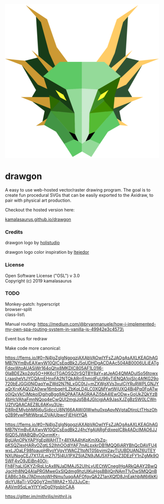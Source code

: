 ![drawgon logo](android-chrome-512x512.png)

# drawgon

A easy to use web-hosted vector/raster drawing program.  The goal is to
create fun procedural SVGs that can be easily exported to the Axidraw,
to pair with physical art production.

Checkout the hosted version here:

[kamalasaurus.github.io/drawgon](https://kamalasaurus.github.io/drawgon)


### Credits

drawgon logo by [holistudio](https://github.com/holistudio)

drawgon logo color inspiration by [ltejedor](https://github.com/ltejedor)

### License

Open Software License ("OSL") v 3.0\
Copyright (c) 2019 kamalasaurus

### TODO


Monkey-patch:
hyperscript\
browser-split\
class-list\

Manual routing:
https://medium.com/@bryanmanuele/how-i-implemented-my-own-spa-routing-system-in-vanilla-js-49942e3c4573\

Event bus for redraw




Make code more canonical:

https://flems.io/#0=N4IgZglgNgpgziAXAbVAOwIYFsZJAOgAsAXLKEAGhAGMB7NYmBvEAXwvW10QICsEqdBk2J5qUDHDgACDAAc504AB0006ULjEATgFdqxWtoAUASiWr164oQhx8MKDIC805AF1L01l6-0IaBDEZko2dg5O+HK6cITGAOSQ2lrSQTBY8aY+atJeAG4QMADuISo56towxLraasheVtJYCQAmEHnxFA2NTQkARrrEhmidFuU96vTiENQA1ojSIc4AfKG29o720bEJGGi0NjDaqYwZWd2N7NLxGC0tJ+mZXWgXVs3xulCjYRuRWPLGNJYaQrXrxKAQUZA0ww16mbqeHLZbKqLD4LC0XQMYwtWjUXQ4Bj4Pq0FoATwo0jQxVkCjMpkoIDgjhgBgg9AQPAATAAGRAAZi5bA4IEwODw+GoUkZQkYzB4bHcVAhaFmnNQoq4eCwQUI2mgjJq5B4JGIcjgiAA9JasXJZgBzSW0LCWnU2fVQAACAEZ8L6AKyu3Ue-D8RnEMlybhM6j6uSidiccU8N166AAWi0lWwhu0xpApvNVptaDtjroLtTHszOhg2B9fvwPMtWbraLDVAjUbwcFjEHjitYQA

https://flems.io/#0=N4IgZglgNgpgziAXAbVAOwIYFsZJAOgAsAXLKEAGhAGMB7NYmBvEAXwvW10QICsEqdBk2J4hcYgAIARgFdixepIC8k4ADcIMAO6JJ6lQD5JWABQByOQvrmK+-BgUAnOPkYAPYgEpWAHTT+4lIYAA4hKpKmXkZq-pKSQZIexHARyOZgtLS2lhhOOdIYAF7mALpxkrDB1MQQ6jARYBhQcDAVFU4wxLJOaLF98fpaupHRyoYVgyYWACZ1tpNT05byimi2avTUUBDUANZ6UTEYNXUNqgCEJ7X17JLm27t75l4Ui1PXZ5IAZN9JMJ5XFhQqZ3DEzFY1nZgMk9O5WF4vO9JEiBn40Oj-Fh8FhaLIGKYZrRqLIcAx8NJaDMAJ52UIhLyUECtWCnegIHgARkQAAY2BwQJgcHh8NQ4AIaPRGMweGxSlQdmg9hzUIKuHgsBBiIQnNAmT1yDwSMQQnBEAB6c34kJ7ADmotoWHNmu1uqgAAFOfgvQA2Z1anXQfD8JnEakhbjM6i6kKidicYU8aTi-VOQ0gY2mi1WtA2+10J3JuCe-AAVm95qLwYlYYjeDg0YgsblrCAA

https://gitter.im/mithriljs/mithril.js
